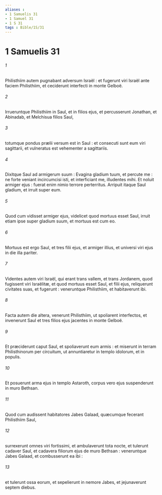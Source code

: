```yaml
---
aliases : 
- 1 Samuelis 31
- 1 Samuel 31
- 1 S 31
tags : Bible/1S/31
---
```


# 1 Samuelis 31

###### 1
Philisthiim autem pugnabant adversum Israël : et fugerunt viri Israël ante faciem Philisthiim, et ceciderunt interfecti in monte Gelboë.
###### 2
Irrueruntque Philisthiim in Saul, et in filios ejus, et percusserunt Jonathan, et Abinadab, et Melchisua filios Saul,
###### 3
totumque pondus prælii versum est in Saul : et consecuti sunt eum viri sagittarii, et vulneratus est vehementer a sagittariis.
###### 4
Dixitque Saul ad armigerum suum : Evagina gladium tuum, et percute me : ne forte veniant incircumcisi isti, et interficiant me, illudentes mihi. Et noluit armiger ejus : fuerat enim nimio terrore perterritus. Arripuit itaque Saul gladium, et irruit super eum.
###### 5
Quod cum vidisset armiger ejus, videlicet quod mortuus esset Saul, irruit etiam ipse super gladium suum, et mortuus est cum eo.
###### 6
Mortuus est ergo Saul, et tres filii ejus, et armiger illius, et universi viri ejus in die illa pariter.
###### 7
Videntes autem viri Israël, qui erant trans vallem, et trans Jordanem, quod fugissent viri Israëlitæ, et quod mortuus esset Saul, et filii ejus, reliquerunt civitates suas, et fugerunt : veneruntque Philisthiim, et habitaverunt ibi.
###### 8
Facta autem die altera, venerunt Philisthiim, ut spoliarent interfectos, et invenerunt Saul et tres filios ejus jacentes in monte Gelboë.
###### 9
Et præciderunt caput Saul, et spoliaverunt eum armis : et miserunt in terram Philisthinorum per circuitum, ut annuntiaretur in templo idolorum, et in populis.
###### 10
Et posuerunt arma ejus in templo Astaroth, corpus vero ejus suspenderunt in muro Bethsan.
###### 11
Quod cum audissent habitatores Jabes Galaad, quæcumque fecerant Philisthiim Saul,
###### 12
surrexerunt omnes viri fortissimi, et ambulaverunt tota nocte, et tulerunt cadaver Saul, et cadavera filiorum ejus de muro Bethsan : veneruntque Jabes Galaad, et combusserunt ea ibi :
###### 13
et tulerunt ossa eorum, et sepelierunt in nemore Jabes, et jejunaverunt septem diebus.
